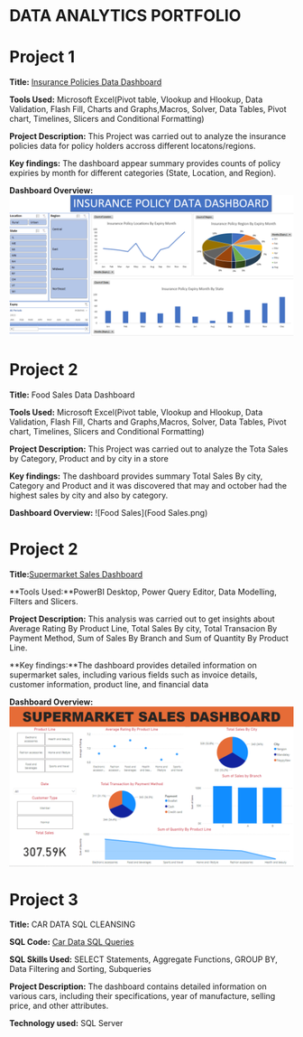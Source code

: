 # DATA ANALYTICS PORTFOLIO
# Project 1
**Title:** [Insurance Policies Data Dashboard](https://github.com/tosinmulero/tosinmulero.github.io/blob/main/Insurance%20Policies%20Data%20Dashboard.xlsx)

**Tools Used:** Microsoft Excel(Pivot table, Vlookup and Hlookup, Data Validation, Flash Fill, Charts and Graphs,Macros, Solver, Data Tables, Pivot chart, Timelines, Slicers and Conditional Formatting)
 
**Project Description:** This Project was carried out to analyze the insurance policies data for policy holders accross different locatons/regions.
 
**Key findings:** The dashboard appear  summary  provides counts of policy expiries by month for different categories (State, Location, and Region).

**Dashboard Overview:**
![Insurance](Insurance.png)

# Project 2
**Title:** Food Sales Data Dashboard

**Tools Used:** Microsoft Excel(Pivot table, Vlookup and Hlookup, Data Validation, Flash Fill, Charts and Graphs,Macros, Solver, Data Tables, Pivot chart, Timelines, Slicers and Conditional Formatting)
 
**Project Description:** This Project was carried out to analyze the Tota Sales by Category, Product and by city in a store
 
**Key findings:** The dashboard  provides summary  Total Sales By city, Category and Product and it was discovered that may and october had the highest sales by city and also by category.

**Dashboard Overview:**
![Food Sales](Food Sales.png)



# Project 2

**Title:**[Supermarket Sales Dashboard](https://github.com/tosinmulero/tosinmulero.github.io/blob/main/Insurance%20Policies%20Data%20Dashboard.xlsx)

**Tools Used:**PowerBI Desktop, Power Query Editor, Data Modelling, Filters and Slicers.
 
**Project Description:** This analysis was carried out to get insights about Average Rating By Product Line, Total Sales By city, Total Transacion By Payment Method, Sum of Sales By Branch and Sum of Quantity By Product Line.
  
**Key findings:**The dashboard provides detailed information on supermarket sales, including various fields such as invoice details, customer information, product line, and financial data

**Dashboard Overview:**
![Supermarket](Supermarket.png)

# Project 3

**Title:** CAR DATA SQL CLEANSING
 
**SQL Code:** [Car Data SQL Queries](https://github.com/tosinmulero/tosinmulero.github.io/blob/main/CAR_DATA.sql)
 
**SQL Skills Used:** SELECT Statements, Aggregate Functions, GROUP BY, Data Filtering and Sorting, Subqueries
 
**Project Description:** The dashboard contains detailed information on various cars, including their specifications, year of manufacture, selling price, and other attributes. 
 
**Technology used:** SQL Server
